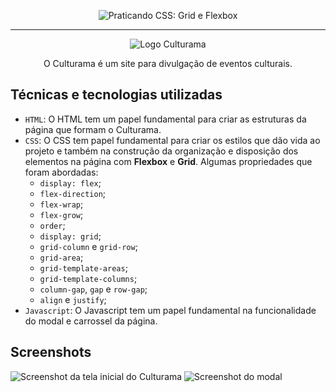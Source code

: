 <p align="center"> <img src="https://imgur.com/a/bGSRebK" alt="Praticando CSS: Grid e Flexbox"> </p>

<hr>

<p align="center"> <img src="https://github.com/GabrielVeroneze/culturama/blob/11d9f52463fac8d2f683c133f1aa55650ff48687/assets/img/favicon.ico" alt="Logo Culturama"> </p>

<p align="center">O Culturama é um site para divulgação de eventos culturais.</p>

## Técnicas e tecnologias utilizadas
- `HTML`: O HTML tem um papel fundamental para criar as estruturas da página que formam o Culturama. 
- `CSS`: O CSS tem papel fundamental para criar os estilos que dão vida ao projeto e também na construção da organização e disposição dos elementos na página com **Flexbox** e **Grid**. Algumas propriedades que foram abordadas:
  - `display: flex`;
  - `flex-direction`;
  - `flex-wrap`;
  - `flex-grow`;
  - `order`;
  - `display: grid`;
  - `grid-column` e `grid-row`;
  - `grid-area`;
  - `grid-template-areas`;
  - `grid-template-columns`;
  - `column-gap`, `gap` e `row-gap`;
  - `align` e `justify`;
- `Javascript`: O Javascript tem um papel fundamental na funcionalidade do modal e carrossel da página.

## Screenshots
![Screenshot da tela inicial do Culturama](https://imgur.com/r2as9Bs)
![Screenshot do modal](https://imgur.com/a/PxJYxUc)